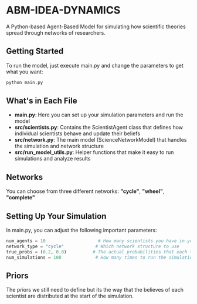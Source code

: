 # ABM-IDEA-DYNAMICS

A Python-based Agent-Based Model for simulating how scientific theories spread through networks of researchers. 

## Getting Started

To run the model, just execute main.py and change the parameters to get what you want:

```bash
python main.py
```

## What's in Each File

- **main.py**: Here you can set up your simulation parameters and run the model
- **src/scientists.py**: Contains the ScientistAgent class that defines how individual scientists behave and update their beliefs
- **src/network.py**: The main model (ScienceNetworkModel) that handles the simulation and network structure
- **src/run_model_utils.py**: Helper functions that make it easy to run simulations and analyze results

## Networks

You can choose from three different networks: **"cycle"**, **"wheel"**, **"complete"**

## Setting Up Your Simulation

In main.py, you can adjust the following important parameters:

```python
num_agents = 10                    # How many scientists you have in your network
network_type = "cycle"            # Which network structure to use
true_probs = (0.2, 0.8)          # The actual probabilities that each theory is correct
num_simulations = 100             # How many times to run the simulation
```

## Priors

The priors we still need to define but its the way that the believes of each scientist are distributed at the start of the simulation.



